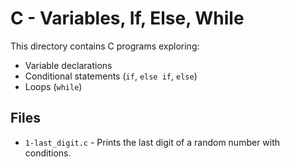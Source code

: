 # C - Variables, If, Else, While

This directory contains C programs exploring:
- Variable declarations
- Conditional statements (`if`, `else if`, `else`)
- Loops (`while`)

## Files
- `1-last_digit.c` - Prints the last digit of a random number with conditions.

